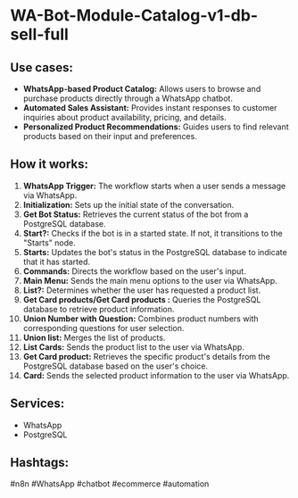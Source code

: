 # WA-Bot-Module-Catalog-v1-db-sell-full

## Use cases:

- **WhatsApp-based Product Catalog:** Allows users to browse and purchase products directly through a WhatsApp chatbot.
- **Automated Sales Assistant:** Provides instant responses to customer inquiries about product availability, pricing, and details.
- **Personalized Product Recommendations:** Guides users to find relevant products based on their input and preferences.

## How it works:

1.  **WhatsApp Trigger:** The workflow starts when a user sends a message via WhatsApp.
2.  **Initialization:** Sets up the initial state of the conversation.
3.  **Get Bot Status:** Retrieves the current status of the bot from a PostgreSQL database.
4.  **Start?:** Checks if the bot is in a started state. If not, it transitions to the "Starts" node.
5.  **Starts:** Updates the bot's status in the PostgreSQL database to indicate that it has started.
6.  **Commands:** Directs the workflow based on the user's input.
7.  **Main Menu:** Sends the main menu options to the user via WhatsApp.
8.  **List?:** Determines whether the user has requested a product list.
9.  **Get Card products/Get Card products :** Queries the PostgreSQL database to retrieve product information.
10. **Union Number with Question:** Combines product numbers with corresponding questions for user selection.
11. **Union list:** Merges the list of products.
12. **List Cards:** Sends the product list to the user via WhatsApp.
13. **Get Card product:** Retrieves the specific product's details from the PostgreSQL database based on the user's choice.
14. **Card:** Sends the selected product information to the user via WhatsApp.

## Services:

-   WhatsApp
-   PostgreSQL

## Hashtags:

#n8n #WhatsApp #chatbot #ecommerce #automation
